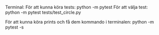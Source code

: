 Terminal:
För att kunna köra tests: python -m pytest
För att välja test: python -m pytest tests/test_circle.py


För att kunna köra prints och få dem kommando i terminalen:  python -m pytest -s 
